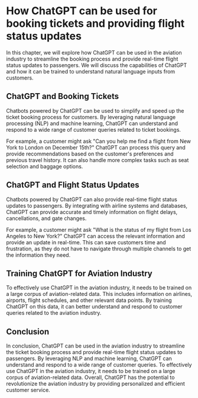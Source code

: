 How ChatGPT can be used for booking tickets and providing flight status updates
=================================================================================================================

In this chapter, we will explore how ChatGPT can be used in the aviation industry to streamline the booking process and provide real-time flight status updates to passengers. We will discuss the capabilities of ChatGPT and how it can be trained to understand natural language inputs from customers.

ChatGPT and Booking Tickets
---------------------------

Chatbots powered by ChatGPT can be used to simplify and speed up the ticket booking process for customers. By leveraging natural language processing (NLP) and machine learning, ChatGPT can understand and respond to a wide range of customer queries related to ticket bookings.

For example, a customer might ask "Can you help me find a flight from New York to London on December 15th?" ChatGPT can process this query and provide recommendations based on the customer's preferences and previous travel history. It can also handle more complex tasks such as seat selection and baggage options.

ChatGPT and Flight Status Updates
---------------------------------

Chatbots powered by ChatGPT can also provide real-time flight status updates to passengers. By integrating with airline systems and databases, ChatGPT can provide accurate and timely information on flight delays, cancellations, and gate changes.

For example, a customer might ask "What is the status of my flight from Los Angeles to New York?" ChatGPT can access the relevant information and provide an update in real-time. This can save customers time and frustration, as they do not have to navigate through multiple channels to get the information they need.

Training ChatGPT for Aviation Industry
--------------------------------------

To effectively use ChatGPT in the aviation industry, it needs to be trained on a large corpus of aviation-related data. This includes information on airlines, airports, flight schedules, and other relevant data points. By training ChatGPT on this data, it can better understand and respond to customer queries related to the aviation industry.

Conclusion
----------

In conclusion, ChatGPT can be used in the aviation industry to streamline the ticket booking process and provide real-time flight status updates to passengers. By leveraging NLP and machine learning, ChatGPT can understand and respond to a wide range of customer queries. To effectively use ChatGPT in the aviation industry, it needs to be trained on a large corpus of aviation-related data. Overall, ChatGPT has the potential to revolutionize the aviation industry by providing personalized and efficient customer service.
